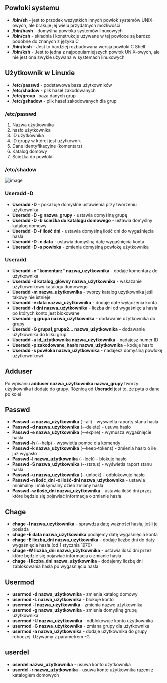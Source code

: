 ## Powłoki systemu
- **/bin/sh** - jest to przodek wszystkich innych powłok systemów UNIX-owych, ale brakuje jej wielu przydatnych możliwości
- **/bin/bash** - domyślna powłoka systemów linuxowych
- **/bin/csh** - składnia i konstrukcje używane w tej powłoce są bardzo podobne do znanych z języka C
- **/bin/tcsh** - Jest to bardziej rozbudowana wersja powłoki C Shell
- **/bin/ksh** - Jest to jedna z najpopularniejszych powłok UNIX-owych, ale nie jest ona zwykle używana w systemach linuxowych
## Użytkownik w Linuxie
- **/etc/passwd** - podstawowa baza użytkowników
- **/etc/shadow** - plik haseł zakodowanych
- **/etc/group**- baza danych grup
- **/etc/gshadow** -  plik haseł zakodowanych dla grup
### /etc/passwd
1. Nazwa użytkownika
2. hasło użytkownika
3. ID użytkownika
4. ID grupy w której jest użytkownik
5. Dane identyfikacyjne (komentarz)
6. Katalog domowy
7. Ścieżka do powłoki
### /etc/shadow
![image](https://github.com/user-attachments/assets/010f92d9-6239-442b-82ea-33a3c9bafde0)
### Useradd -D
- **Useradd -D** - pokazuje domyślne ustawienia przy tworzeniu użytkownika
- **Useradd -D -g nazwa_grupy** - ustawia domyślną grupę
- **Useradd -D -b ścieżka do katalogu domowego** - ustawia domyślny katalog domowy
- **Useradd -D -f ilość dni** - ustawia domyślną ilość dni do wygaśnięcia hasła
- **Useradd -D -e data** - ustawia domyślną datę wygaśnięcia konta
- **Useradd -D -s powłoka** - zmienia domyślną powłokę użytkownika
### Useradd
- **Useradd -c "komentarz" nazwa_użytkownika** - dodaje komentarz do użytkownika
- **Useradd -d katalog_główny nazwa_użytkownika** - wskazanie użytkownikowy katalogu domowego
- **Useradd -m nazwa_użytkownika** - tworzy katalog użytkownika jeśli takowy nie istnieje
- **Useradd -e data nazwa_użytkownika** - dodaje date wyłączenia konta
- **Useradd -f dni nazwa_użytkownika** - liczba dni od wygaśnięcia hasła po których konto jest blokowane
- **Useradd -g grupa nazwa_użytkownika** - dodawanie użytkownika do grupy
- **Useradd -G grupa1,grupa2... nazwa_użytkownika** - dodawanie użytkownika do kilku grup
- **Useradd -u id_użytkownika nazwa_użytkownika** - nadajesz numer ID
- **Useradd -p zakodowane_hasło nazwa_użytkownika** - koduje hasło
- **Useradd -s powłoka nazwa_użytkownika** - nadajesz domyślną powłokę użytkownikowi
## Adduser
Po wpisaniu **adduser nazwa_użytkownika nazwa_grupy** tworzy użytkownika i dodaje do grupy. Różnicą od **Useradd** jest to, że pyta o dane po kolei
## Passwd
- **Passwd -a nazwa_użytkownika** (--all) - wyświetla raporty stanu hasła
- **Passwd -d nazwa_użytkownika** (--delete) - usuwa hasło
- **Passwd -e nazwa_użytkownika** (--expire) - wymusza wygaśnięcie hasła
- **Passwd -h** (--help) - wyświetla pomoc dla komendy
- **Passwd -k nazwa_użytkownika** (--keep-tokens) - zmienia hasło o ile już wygasło
- **Passwd -l nazwa_użytkownika** (--lock) - blokuje hasło
- **Passwd -S nazwa_użytkownika** (--status) - wyświetla raport stanu hasła
- **Passwd -u nazwa_użytkownika** (--unlock) - odblokowuje hasło
- **Passwd -n ilość_dni -x ilość-dni nazwa_użytkownika** - ustawia minimalny i maksymalny dzień zmiany hasła
- **Passwd -w ilość_dni nazwa_użytkownika** - ustawia ilość dni przez które będzie się pojawiać informacja o zmianie hasła
## Chage 
- **chage -l nazwa_użytkownika** - sprawdza datę ważności hasła, jeśli je posiada
- **chage -E data nazwa_użytkownika** podajemy datę wygaśnięcia konta
- **chage -E liczba_dni nazwa_użytkownika** - dodaje liczbe dni do daty wygaśnięcia hasła (od 1 stycznia 1970)
- **chage -W liczba_dni nazwa_użytkownika** - ustawia ilość dni przez które będzie się pojawiać informacja o zmianie hasła
- **chage -I liczba_dni nazwa_użytkownika** - dodajemy liczbę dni zablokowania hasła po wygaśnięciu hasła
## Usermod
- **usermod -d nazwa_użytkownika** - zmienia katalog domowy
- **usermod -L nazwa_użytkownika** - blokuje konto
- **usermod -l nazwa_użytkownika** - zmienia nazwe użytkownika
- **usermod -g nazwa_użytkownika** - zmienia domyślną grupę użytkownika
- **usermod -U nazwa_użytkownika** - odblokowuje konto użytkownika
- **usermod -G nazwa_użytkownika** - zmiana grupy dla użytkownika
- **usermod -a nazwa_użytkownika** - dodaje użytkownika do grupy roboczej. Używamy z parametrem -G
## userdel
- **userdel nazwa_użytkownika** - usuwa konto użytkownika
- **userdel -r nazwa_użytkownika** - usuwa konto użytkownika razem z katalogiem domowych
